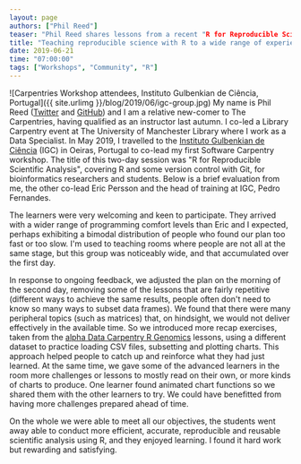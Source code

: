 ```yaml
---
layout: page
authors: ["Phil Reed"]
teaser: "Phil Reed shares lessons from a recent "R for Reproducible Scientific Analysis" workshop"
title: "Teaching reproducible science with R to a wide range of experience levels"
date: 2019-06-21
time: "07:00:00"
tags: ["Workshops", "Community", "R"]
---
```

![Carpentries Workshop attendees, Instituto Gulbenkian de Ciência, Portugal]({{ site.urlimg }}/blog/2019/06/igc-group.jpg)
My name is Phil Reed ([Twitter](https://twitter.com/philreeddata) and [GitHub](https://github.com/philreeddata)) and I am a relative new-comer to The Carpentries, having qualified as an instructor last autumn. I co-led a Library Carpentry event at The University of Manchester Library where I work as a Data Specialist. In May 2019, I travelled to the [Instituto Gulbenkian de Ciência](http://www.igc.gulbenkian.pt) (IGC) in Oeiras, Portugal to co-lead my first Software Carpentry workshop.  The title of this two-day session was "R for Reproducible Scientific Analysis", covering R and some version control with Git, for bioinformatics researchers and students. Below is a brief evaluation from me, the other co-lead Eric Persson and the head of training at IGC, Pedro Fernandes.

The learners were very welcoming and keen to participate. They arrived with a wider range of programming comfort levels than Eric and I expected, perhaps exhibiting a bimodal distribution of people who found our plan too fast or too slow. I'm used to teaching rooms where people are not all at the same stage, but this group was noticeably wide, and that accumulated over the first day.

In response to ongoing feedback, we adjusted the plan on the morning of the second day, removing some of the lessons that are fairly repetitive (different ways to achieve the same results, people often don't need to know so many ways to subset data frames). We found that there were many peripheral topics (such as matrices) that, on hindsight, we would not deliver effectively in the available time. So we introduced more recap exercises, taken from the [alpha Data Carpentry R Genomics](http://datacarpentry.org/R-genomics/) lessons, using a different dataset to practice loading CSV files, subsetting and plotting charts. This approach helped people to catch up and reinforce what they had just learned. At the same time, we gave some of the advanced learners in the room more challenges or lessons to mostly read on their own, or more kinds of charts to produce. One learner found animated chart functions so we shared them with the other learners to try. We could have benefitted from having more challenges prepared ahead of time. 

On the whole we were able to meet all our objectives, the students went away able to conduct more efficient, accurate, reproducible and reusable scientific analysis using R, and they enjoyed learning. I found it hard work but rewarding and satisfying.
